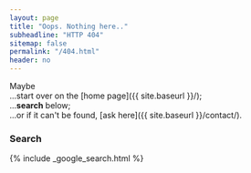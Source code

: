 ```yaml
---
layout: page
title: "Oops. Nothing here.."
subheadline: "HTTP 404"
sitemap: false
permalink: "/404.html"
header: no
---
```


Maybe <br />
...start over on the [home page]({{ site.baseurl }}/);  
...**search** below;  
...or if it can't be found, [ask here]({{ site.baseurl }}/contact/).

### Search

{% include _google_search.html %}
